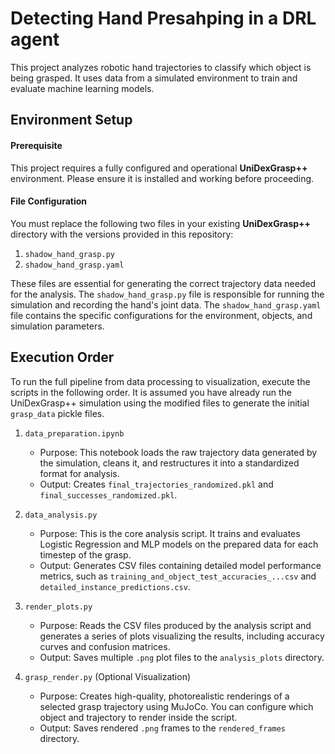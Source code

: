 # Detecting Hand Presahping in a DRL agent
This project analyzes robotic hand trajectories to classify which object is being grasped. It uses data from a simulated environment to train and evaluate machine learning models.

## Environment Setup
#### Prerequisite
This project requires a fully configured and operational **UniDexGrasp++** environment. Please ensure it is installed and working before proceeding.

#### File Configuration
You must replace the following two files in your existing **UniDexGrasp++** directory with the versions provided in this repository:

1. `shadow_hand_grasp.py`
2. `shadow_hand_grasp.yaml`

These files are essential for generating the correct trajectory data needed for the analysis. The `shadow_hand_grasp.py` file is responsible for running the simulation and recording the hand's joint data. The `shadow_hand_grasp.yaml` file contains the specific configurations for the environment, objects, and simulation parameters.

## Execution Order
To run the full pipeline from data processing to visualization, execute the scripts in the following order. It is assumed you have already run the UniDexGrasp++ simulation using the modified files to generate the initial `grasp_data` pickle files.

1. `data_preparation.ipynb`

    - Purpose: This notebook loads the raw trajectory data generated by the simulation, cleans it, and restructures it into a standardized format for analysis.
    - Output: Creates `final_trajectories_randomized.pkl` and `final_successes_randomized.pkl`.

2. `data_analysis.py`

    - Purpose: This is the core analysis script. It trains and evaluates Logistic Regression and MLP models on the prepared data for each timestep of the grasp.
    - Output: Generates CSV files containing detailed model performance metrics, such as `training_and_object_test_accuracies_...csv` and `detailed_instance_predictions.csv`.

3. `render_plots.py`

    - Purpose: Reads the CSV files produced by the analysis script and generates a series of plots visualizing the results, including accuracy curves and confusion matrices.
    - Output: Saves multiple `.png` plot files to the `analysis_plots` directory.

4. `grasp_render.py` (Optional Visualization)

    - Purpose: Creates high-quality, photorealistic renderings of a selected grasp trajectory using MuJoCo. You can configure which object and trajectory to render inside the script.
    - Output: Saves rendered `.png` frames to the `rendered_frames` directory.